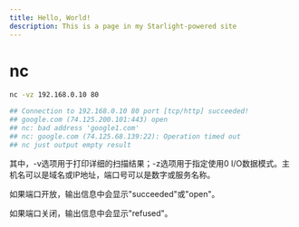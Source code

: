 ```yaml
---
title: Hello, World!
description: This is a page in my Starlight-powered site
---
```


# nc

```bash
nc -vz 192.168.0.10 80

## Connection to 192.168.0.10 80 port [tcp/http] succeeded!
## google.com (74.125.200.101:443) open
## nc: bad address 'google1.com'
## nc: google.com (74.125.68.139:22): Operation timed out
## nc just output empty result
```

其中，-v选项用于打印详细的扫描结果；-z选项用于指定使用0 I/O数据模式。主机名可以是域名或IP地址，端口号可以是数字或服务名称。

如果端口开放，输出信息中会显示"succeeded"或"open"。

如果端口关闭，输出信息中会显示"refused"。
